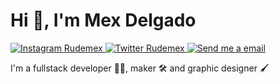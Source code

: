 # Hi 👋, I'm Mex Delgado
<div align="left">
  <a href="https://instagram.com/rudemex">
    <img src="https://img.shields.io/badge/-@rudemex-E4405F?style=flat-square&labelColor=E4405F&logo=instagram&logoColor=FFFFFF&link=https://instagram.com/rudemex" alt="Instagram Rudemex"/>
  </a>
 <a href="https://twitter.com/rudemex">
    <img src="https://img.shields.io/badge/-@rudemex-1ca0f1?style=flat-square&labelColor=1ca0f1&logo=twitter&logoColor=white&link=https://twitter.com/rudemex" alt="Twitter Rudemex"/>
  </a>
  <a href="mailto:mdelgado@tresdoce.com.ar">
    <img src="https://img.shields.io/badge/-mdelgado@tresdoce.com.ar-c14438?style=flat-square&logo=Gmail&logoColor=white&link=mailto:mdelgado@tresdoce.com.ar" alt="Send me a email"/>
  </a>
  
  
</div>

I'm a fullstack developer 👨‍💻, maker 🛠 and graphic designer 🖌

